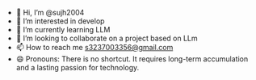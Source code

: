 - 👋 Hi, I’m @sujh2004
- 👀 I’m interested in develop 
- 🌱 I’m currently learning LLM
- 💞️ I’m looking to collaborate on a project based on LLm
- 📫 How to reach me s3237003356@gmail.com
- 😄 Pronouns: There is no shortcut. It requires long-term accumulation and a lasting passion for technology.


<!---
sujh2004/sujh2004 is a ✨ special ✨ repository because its `README.md` (this file) appears on your GitHub profile.
You can click the Preview link to take a look at your changes.
--->
